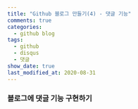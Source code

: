 ```yaml
---
title: "Github 블로그 만들기(4) - 댓글 기능"
comments: true
categories:
  - github blog
tags:
  - github
  - disqus
  - 댓글
show_date: true
last_modified_at: 2020-08-31
---
```


### 블로그에 댓글 기능 구현하기

